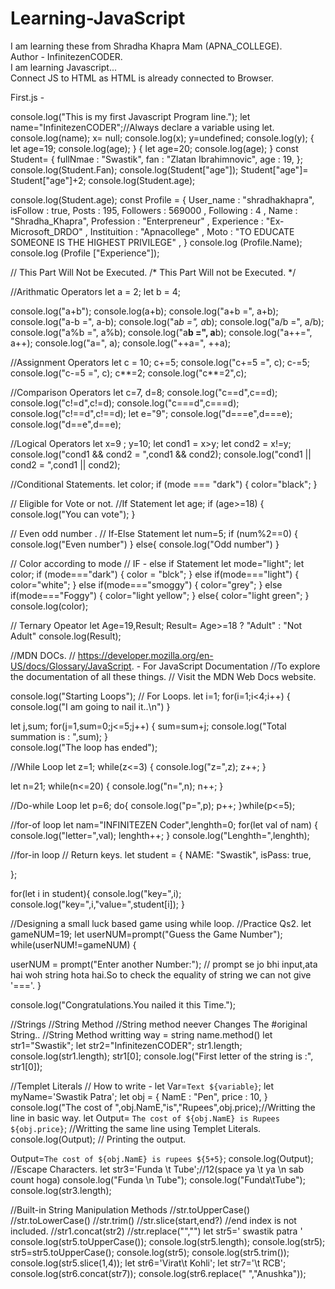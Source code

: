 # Learning-JavaScript
I am learning these from Shradha Khapra Mam (APNA_COLLEGE).
<br>
Author - InfinitezenCODER.
<br>
I am learning Javascript...
<br>
Connect JS to HTML as HTML is already connected to Browser.
<br>

<!DOCTYPE html>
<html lang="en">
<head>
    <meta charset="UTF-8">
    <meta name="viewport" content="width=device-width, initial-scale=1.0">
    <title>Document</title>
</head>
<body></body>
<script src="First.js">
 
</script>
</html>

First.js -

console.log("This is my first  Javascript Program line.");
let name="InfinitezenCODER";//Always declare a variable using let.
console.log(name);
x= null;
console.log(x);
y=undefined;
console.log(y);
{
let age=19;
console.log(age);
}
{
let age=20;
console.log(age);
}
const Student=
{
fullNmae : "Swastik",
fan : "Zlatan Ibrahimnovic",
age : 19,
};
console.log(Student.Fan);
console.log(Student["age"]);
Student["age"]= Student["age"]+2;
console.log(Student.age);

console.log(Student.age);
const Profile = 
{
    User_name : "shradhakhapra",
    isFollow : true,
    Posts : 195,
    Followers : 569000 ,
    Following : 4 ,
    Name : "Shradha_Khapra",
    Profession : "Enterpreneur" ,
    Experience : "Ex-Microsoft_DRDO" ,
    Instituition : "Apnacollege" ,
    Moto : "TO EDUCATE SOMEONE IS THE HIGHEST PRIVILEGE" , 
}
console.log (Profile.Name);
console.log (Profile ["Experience"]);

// This Part Will Not be Executed.
/* This Part Will not be Executed. */

//Arithmatic Operators
let a = 2;
let b = 4;

console.log("a+b");
console.log(a+b);
console.log("a+b =", a+b);
console.log("a-b =", a-b);
console.log("a*b =", a*b);
console.log("a/b =", a/b);
console.log("a%b =", a%b);
console.log("a**b =", a**b);
console.log("a++=", a++);
console.log("a=", a);
console.log("++a=", ++a);

//Assignment Operators
let c = 10;
c+=5;
console.log("c+=5 =", c);
c-=5;
console.log("c-=5 =", c);
c**=2;
console.log("c**=2",c);


//Comparison Operators
let c=7, d=8;
console.log("c==d",c==d);
console.log("c!=d",c!=d);
console.log("c===d",c===d);
console.log("c!==d",c!==d);
let e="9";
console.log("d===e",d===e);
console.log("d==e",d==e);

//Logical Operators
let x=9 ;
 y=10;
let cond1 = x>y;
let cond2 = x!=y;
console.log("cond1 && cond2 = ",cond1 && cond2);
console.log("cond1 || cond2 = ",cond1 || cond2);

//Conditional Statements.
let color;
if (mode === "dark")
{
    color="black";
}

// Eligible for Vote or not.
//If Statement
let age;
if (age>=18)
{
  console.log("You can vote");
}

// Even odd number .
// If-Else Statement
let num=5;
if (num%2==0)
{
    console.log("Even number")
}
else{
    console.log("Odd number")
}

// Color according to mode
// IF - else if Statement
let mode="light";
let  color;
if (mode==="dark")
{
    color = "blck";
}
else if(mode==="light")
{
    color="white";
}
else if(mode==="smoggy")
{
    color="grey";
}
else if(mode==="Foggy")
{
    color="light yellow";
}
else{
    color="light green";
}
console.log(color);

// Ternary Opeator
let Age=19,Result;
Result= Age>=18 ? "Adult" : "Not Adult"
console.log(Result);

//MDN DOCs.
// https://developer.mozilla.org/en-US/docs/Glossary/JavaScript. - For JavaScript Documentation
//To explore the documentation of all these things.
//  Visit the MDN Web Docs website.


console.log("Starting Loops");
// For Loops.
let i=1;
for(i=1;i<4;i++)
{
    console.log("I am going to nail it..\n")
}

let j,sum;
for(j=1,sum=0;j<=5;j++)
{
    sum=sum+j;
    console.log("Total summation is : ",sum);
}    
console.log("The loop has ended");


//While Loop
let z=1;
while(z<=3)
{
    console.log("z=",z);
    z++;
}

let n=21;
while(n<=20)
{
    console.log("n=",n);
    n++;
}

//Do-while Loop
let p=6;
do{
    console.log("p=",p);
    p++;
}while(p<=5);


//for-of loop
let nam="INFINITEZEN Coder",lenghth=0;
for(let val of nam)
{
    console.log("letter=",val);
    lenghth++;
}
console.log("Lenghth=",lenghth);


//for-in loop // Return keys.
let student = {
NAME: "Swastik",
isPass: true,

};

for(let i in student){
    console.log("key=",i);
    console.log("key=",i,"value=",student[i]);
}

//Designing a small luck based game using while loop.
//Practice Qs2.
let gameNUM=19;
let userNUM=prompt("Guess the Game Number");
while(userNUM!=gameNUM)
    {
   
userNUM = prompt("Enter another Number:"); // prompt se jo bhi input,ata hai woh string hota hai.So to check the equality of string we can not give '==='.
    }

console.log("Congratulations.You nailed it this Time.");


//Strings
//String Method
//String method neever Changes The #original String..
//String Method writting way = string name.method()
let str1="Swastik";
let str2="InfinitezenCODER";
str1.length;
console.log(str1.length);
str1[0];
console.log("First letter of the string is :", str1[0]);


//Templet Literals
// How to write - let Var=`Text ${variable}`;
let myName='Swastik Patra';
let obj =
{
    NamE : "Pen",
    price : 10,
}
console.log("The cost of ",obj.NamE,"is","Rupees",obj.price);//Writting the line in basic way.
let Output= `The cost of ${obj.NamE} is Rupees ${obj.price}`; //Writting the same line using Templet Literals.
console.log(Output); // Printing the output.

Output=`The cost of ${obj.NamE} is rupees ${5+5}`;
 console.log(Output);
 //Escape Characters.
 let str3='Funda \t Tube';//12(space ya \t ya \n sab count hoga)
 console.log("Funda \n Tube");
 console.log("Funda\tTube");
 console.log(str3.length);

 //Built-in String Manipulation Methods
 //str.toUpperCase()
 //str.toLowerCase()
 //str.trim()
  //str.slice(start,end?) //end index is not included.
 //str1.concat(str2)
 //str.replace("","")
let str5='  swastik patra  '
console.log(str5.toUpperCase());
console.log(str5.length);
console.log(str5);
str5=str5.toUpperCase();
console.log(str5);
console.log(str5.trim());
console.log(str5.slice(1,4));
let str6='Virat\t  Kohli';
let str7='\t RCB';
console.log(str6.concat(str7));
console.log(str6.replace(" ","Anushka"));





